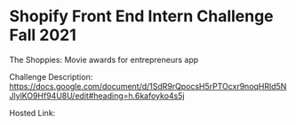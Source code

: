 # Shopify Front End Intern Challenge Fall 2021
The Shoppies: Movie awards for entrepreneurs app

Challenge Description: https://docs.google.com/document/d/1SdR9rQpocsH5rPTOcxr9noqHRld5NJlylKO9Hf94U8U/edit#heading=h.6kafoyko4s5j

Hosted Link: